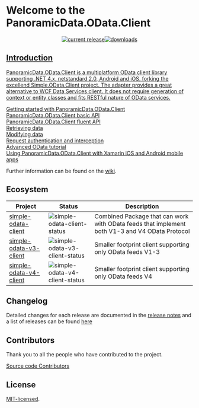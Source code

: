 # Welcome to the PanoramicData.OData.Client

<p align="center">
<a href="https://www.nuget.org/packages/PanoramicData.OData.Client/"><img src="https://img.shields.io/nuget/v/PanoramicData.OData.Client.svg" alt="current release"><img src="https://img.shields.io/nuget/dt/PanoramicData.OData.Client.svg" alt="downloads" />

## Introduction

PanoramicData.OData.Client is a multiplatform OData client library supporting .NET 4.x, netstandard 2.0, Android and iOS, forking the excellend Simple.OData.Client project. The adapter provides a great alternative to WCF Data Services client. It does not require generation of context or entity classes and fits RESTful nature of OData services.

[Getting started with PanoramicData.OData.Client](https://github.com/object/PanoramicData.OData.Client/wiki/Getting-started-with-PanoramicData.OData.Client)  
[PanoramicData.OData.Client basic API](https://github.com/object/PanoramicData.OData.Client/wiki/PanoramicData.OData.Client-basic-API)  
[PanoramicData.OData.Client fluent API](https://github.com/object/PanoramicData.OData.Client/wiki/PanoramicData.OData.Client-fluent-API)  
[Retrieving data](https://github.com/object/PanoramicData.OData.Client/wiki/Retrieving-data)  
[Modifying data](https://github.com/object/PanoramicData.OData.Client/wiki/Modifying-data)  
[Request authentication and interception](https://github.com/object/PanoramicData.OData.Client/wiki/Request-authentication-and-interception)   
[Advanced OData tutorial](https://github.com/object/PanoramicData.OData.Client/wiki/Advanced-OData-tutorial)   
[Using PanoramicData.OData.Client with Xamarin iOS and Android mobile apps](https://github.com/object/PanoramicData.OData.Client/wiki/Using-PanoramicData.OData.Client-with-Xamarin-iOS-and-Android-mobile-apps)   


Further information can be found on the [wiki](https://github.com/object/PanoramicData.OData.Client/wiki).

## Ecosystem

| Project | Status | Description |
|---------|--------|-------------|
| [simple-odata-client]		| ![simple-odata-client-status] | Combined Package that can work with OData feeds that implement both V1-3 and V4 OData Protocol
| [simple-odata-v3-client]		| ![simple-odata-v3-client-status] | Smaller footprint client supporting only OData feeds V1-3
| [simple-odata-v4-client]	   | ![simple-odata-v4-client-status] | Smaller footprint client supporting only OData feeds V4

[simple-odata-client]: https://www.nuget.org/packages/PanoramicData.OData.Client/
[simple-odata-v3-client]: https://www.nuget.org/packages/PanoramicData.OData.v3.Client/
[simple-odata-v4-client]: https://www.nuget.org/packages/PanoramicData.OData.v4.Client/

[simple-odata-client-status]: https://img.shields.io/nuget/v/PanoramicData.OData.Client.svg
[simple-odata-v3-client-status]: https://img.shields.io/nuget/v/PanoramicData.OData.v3.Client.svg
[simple-odata-v4-client-status]: https://img.shields.io/nuget/v/PanoramicData.OData.v4.Client.svg


## Changelog

Detailed changes for each release are documented in the [release notes](https://github.com/object/PanoramicData.OData.Client/blob/master/RELEASE_NOTES.md)
 and a list of releases can be found [here](https://github.com/object/simple.odata.client/releases)

## Contributors

Thank you to all the people who have contributed to the project.

<a href="https://github.com/object/PanoramicData.OData.Client/graphs/contributors">Source code Contributors</a>



## License
<a href="http://opensource.org/licenses/MIT">MIT-licensed</a>.
